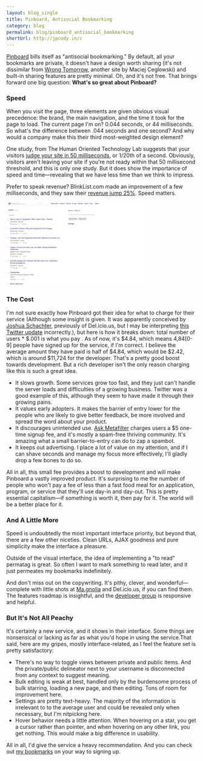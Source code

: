 ```yaml
---
layout: blog_single
title: Pinboard, Antisocial Bookmarking
category: blog
permalink: blog/pinboard_antisocial_bookmarking
shortUrl: http://jpcody.in/c
---
```

<p><a href="http://pinboard.in/">Pinboard</a> bills itself as "antisocial bookmarking." By default, all your bookmarks are private, it doesn't have a design worth sharing (it's not dissimilar from <a href="http://wrongtomorrow.com/">Wrong Tomorrow</a>, another site by Maciej Ceglowski) and built-in sharing features are pretty minimal. Oh, and it's not free. That brings forward one big question: <strong>What's so great about Pinboard?</strong></p>
<h3>Speed</h3>
<p>When you visit the page, three elements are given obvious visual precedence: the brand, the main navigation, and the time it took for the page to load. The current page I'm on? 0.044 seconds, or 44 milliseconds. So what's the difference between .044 seconds and one second? And why would a company make this their third most-weighted design element?</p>
<p>One study, from The Human Oriented Technology Lab suggests that your visitors <a href="http://www.carleton.ca/hotlab/Abstracts/LindgaardG.FernandesG.Dud.html">judge your site in 50 milliseconds</a>, or 1/20th of a second. Obviously, visitors aren't leaving your site if you're not ready within that 50 millisecond threshold, and this is only one study. But it does show the importance of speed and time—revealing that we have less time than we think to impress.</p>
<p>Prefer to speak revenue? BlinkList.com made an improvement of a few milliseconds, and they saw their <a href="http://blog.mindvalleylabs.com/gone-in-4-seconds-why-your-page-load-speed-matters/176/">revenue jump 25%</a>. Speed matters.</p>
<a href="/images/blog-img/2009-07-17-pinboardbig.jpg" class="image group"><img src="/images/blog-img/2009-07-17-pinboardsmall.jpg" alt="Pinboard" class="center"></a>
<h3>The Cost</h3>
<p>I'm not sure exactly how Pinboard got their idea for what to charge for their service (Although some insight is given. It was apparently conceived by <a href="http://en.wikipedia.org/wiki/Joshua_Schachter">Joshua Schachter</a>, previously of Del.icio.us, but I may be interpreting <a href="http://twitter.com/PinboardIN/statuses/2629590295">this Twitter update</a> incorrectly.), but here is how it breaks down: total number of users * $.001 is what you pay . As of now, it's $4.84, which means 4,84[0-9] people have signed up for the service, if I'm correct. I believe the average amount they have paid is half of $4.84, which would be $2.42, which is around $11,724 for the developer. That's a pretty good boost towards development. But a rich developer isn't the only reason charging like this is such a great idea.</p>
<ul>
    <li>It slows growth. Some services grow too fast, and they just can't handle the server loads and difficulties of a growing business. Twitter was a good example of this, although they seem to have made it through their growing pains.</li>
    <li>It values early adopters. It makes the barrier of entry lower for the people who are likely to give better feedback, be more involved and spread the word about your product.</li>
    <li>It discourages unintended use. <a href="http://ask.metafilter.com/">Ask Metafilter</a> charges users a $5 one-time signup fee, and it's mostly a spam-free thriving community. It's amazing what a small barrier-to-entry can do to zap a spambot.</li>
    <li>It keeps out advertising. I place a lot of value on my attention, and if I can shave seconds and manage my focus more effectively, I'll gladly drop a few bones to do so.</li>
</ul>
<p>All in all, this small fee provides a boost to development and will make Pinboard a vastly improved product. It's surprising to me the number of people who won't pay a fee of less than a fast food meal for an application, program, or service that they'll use day-in and day-out. This is pretty essential capitalism—if something is worth it, then pay for it. The world will be a better place for it.</p>
<h3>And A Little More</h3>
<p>Speed is undoubtedly the most important interface priority, but beyond that, there are a few other niceties. Clean URLs, AJAX goodness and pure simplicity make the interface a pleasure.</p>
<p>Outside of the visual interface, the idea of implementing a "to read" permatag is great. So often I want to mark something to read later, and it just permeates my bookmarks indefinitely.</p>
<p>And don't miss out on the copywriting. It's pithy, clever, and wonderful&mdash;complete with little shots at <a href="http://corvusconsulting.ca/2009/02/ma-gnolias-bad-day/">Ma.gnolia</a> and Del.icio.us, if you can find them. The features roadmap is insightful, and the <a href="http://groups.google.com/group/pinboard-dev/">developer group</a> is responsive and helpful.</p>
<h3>But It's Not All Peachy</h3>
<p>It's certainly a new service, and it shows in their interface. Some things are nonsensical or lacking as far as what you'd hope in using the service.That said, here are my gripes, mostly interface-related, as I feel the feature set is pretty satisfactory:</p>
<ul>
    <li>There's no way to toggle views between private and public items. And the private/public delineator next to your username is disconnected from any context to suggest meaning.</li>
    <li>Bulk editing is weak at best, handled only by the burdensome process of bulk starring, loading a new page, and then editing. Tons of room for improvement here.</li>
    <li>Settings are pretty text-heavy. The majority of the information is irrelevant to to the average user and could be revealed only when necessary, but I'm nitpicking here.</li>
    <li>Hover behavior needs a little attention. When hovering on a star, you get a cursor rather than pointer, and when hovering on any other link, you get nothing. This would make a big difference in usability.</li>
</ul>
<p>All in all, I'd give the service a heavy recommendation. And you can check out <a href="http://pinboard.in/u:jpcody/">my bookmarks</a> on your way to signing up.</p>